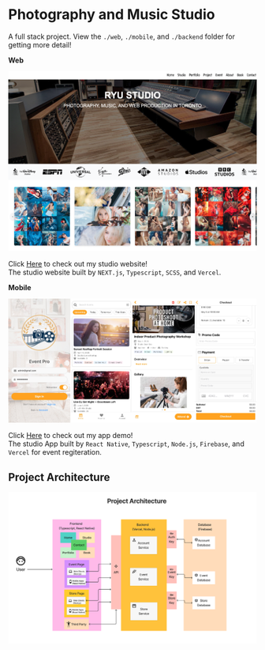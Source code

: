 # Photography and Music Studio
A full stack project. View the `./web`, `./mobile`, and `./backend` folder for getting more detail!

**Web**
<div align="center">
    <img src="git/pic/WebHome.png" alt="WebHome"/>
</div>

Click [Here](https://studio-website-topaz.vercel.app/) to check out my studio website! <br>
The studio website built by `NEXT.js`, `Typescript`, `SCSS`, and `Vercel`. 

**Mobile**
<div align="center">
    <img src="git/pic/MobileHome.jpeg" alt="MobileHome"/>
</div>

Click [Here](https://youtu.be/GS5UGwSru4s) to check out my app demo! <br>
The studio App built by `React Native`, `Typescript`, `Node.js`, `Firebase`, and `Vercel` for event regiteration.

## Project Architecture
<div align="center">
    <img src="git/pic/Architecture.png" alt="Architecture"/>
</div>

